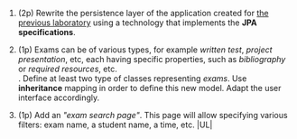 
1. (2p) Rewrite the persistence layer of the application created for <a href="lab_04.html">the previous laboratory</a>
using a technology that implements the <b>JPA specifications</b>.<br> 

1. (1p) 
Exams can be of various types, for example _written test_, _project presentation_, etc, 
each having specific properties, such as _bibliography_ or _required resources_, etc. <br>.
Define at least two type of classes representing _exams_.
Use <b>inheritance</b> mapping in order to define this new model. Adapt the user interface accordingly.


1. (1p) Add an _"exam search page"_. 
This page will allow specifying various filters: exam name, a student name, a time, etc.
  |UL|

<p>

</p>
